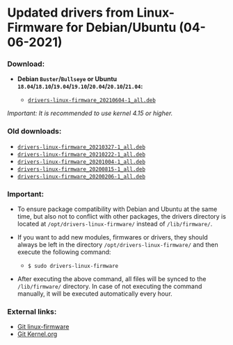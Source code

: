 Updated drivers from Linux-Firmware for Debian/Ubuntu (04-06-2021)
==================================================================

### Download:

  * **Debian `Buster`/`Bullseye` or Ubuntu `18.04`/`18.10`/`19.04`/`19.10`/`20.04`/`20.10`/`21.04`:**

    * [`drivers-linux-firmware_20210604-1_all.deb`](https://github.com/q3aql/drivers-linux-firmware/releases/download/v19.0/drivers-linux-firmware_20210604-1_all.deb)

_Important: It is recommended to use kernel 4.15 or higher._

### Old downloads:

  * [`drivers-linux-firmware_20210327-1_all.deb`](https://github.com/q3aql/drivers-linux-firmware/releases/download/v18.0/drivers-linux-firmware_20210327-1_all.deb)
  * [`drivers-linux-firmware_20210222-1_all.deb`](https://github.com/q3aql/drivers-linux-firmware/releases/download/v17.0/drivers-linux-firmware_20210222-1_all.deb)
  * [`drivers-linux-firmware_20201004-1_all.deb`](https://github.com/q3aql/drivers-linux-firmware/releases/download/v16.0/drivers-linux-firmware_20201004-1_all.deb)
  * [`drivers-linux-firmware_20200815-1_all.deb`](https://github.com/q3aql/drivers-linux-firmware/releases/download/v15.0/drivers-linux-firmware_20200815-1_all.deb)
  * [`drivers-linux-firmware_20200206-1_all.deb`](https://github.com/q3aql/drivers-linux-firmware/releases/download/v14.0/drivers-linux-firmware_20200206-1_all.deb)


### Important:

  * To ensure package compatibility with Debian and Ubuntu at the same time, but also not to conflict with other packages, the drivers directory is located at `/opt/drivers-linux-firmware/` instead of `/lib/firmware/`.
  * If you want to add new modules, firmwares or drivers, they should always be left in the directory `/opt/drivers-linux-firmware/` and then execute the following command:

    * `$ sudo drivers-linux-firmware`

  * After executing the above command, all files will be synced to the `/lib/firmware/` directory. In case of not executing the command manually, it will be executed automatically every hour.

### External links:

  * [Git linux-firmware](https://git.kernel.org/pub/scm/linux/kernel/git/firmware/linux-firmware.git)
  * [Git Kernel.org](https://git.kernel.org/)

